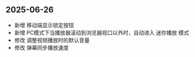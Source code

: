 ## 2025-06-26

- 新增 移动端显示锁定按钮
- 新增 PC模式下当播放器滚动到浏览器视口以外时，自动进入 迷你播放 模式
- 修改 调整视频播放时的默认音量
- 修改 弹幕同步播放速度